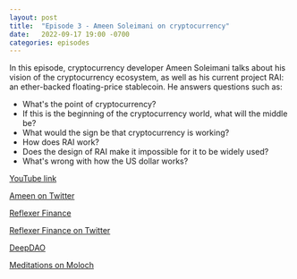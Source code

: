 ```yaml
---
layout: post
title:  "Episode 3 - Ameen Soleimani on cryptocurrency"
date:   2022-09-17 19:00 -0700
categories: episodes
---
```


In this episode, cryptocurrency developer Ameen Soleimani talks about his vision of the cryptocurrency ecosystem, as well as his current project RAI: an ether-backed floating-price stablecoin. He answers questions such as:
 - What's the point of cryptocurrency?
 - If this is the beginning of the cryptocurrency world, what will the middle be?
 - What would the sign be that cryptocurrency is working?
 - How does RAI work?
 - Does the design of RAI make it impossible for it to be widely used?
 - What's wrong with how the US dollar works?

[YouTube link](https://youtu.be/yOBrxVnZZJ4)

[Ameen on Twitter](https://twitter.com/ameensol)

[Reflexer Finance](https://reflexer.finance/)

[Reflexer Finance on Twitter](https://twitter.com/reflexerfinance)

[DeepDAO](https://deepdao.io/)

[Meditations on Moloch](https://slatestarcodex.com/2014/07/30/meditations-on-moloch/)
